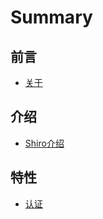 # Summary

## 前言

* [关于](README.md)

## 介绍

* [Shiro介绍](shirojie-shao.md)

## 特性

* [认证](te-xing/ren-zheng.md)
